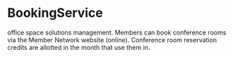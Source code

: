 # BookingService
office space solutions management. Members can book conference rooms via the Member Network website (online). 
Conference room reservation credits are allotted in the month that use them in.
